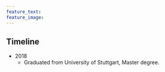 ```yaml
---
feature_text: 
feature_image: 
---
```


## Timeline
- 2018
  - Graduated from University of Stuttgart, Master degree.
